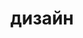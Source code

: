 ---
title: "дизайн"
description: "Статьи, посвящённые дизайну приложений и различным алгоритмам"
---